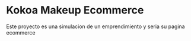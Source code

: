 # Kokoa Makeup Ecommerce

Este proyecto es una simulacion de un emprendimiento y seria su pagina ecommerce


